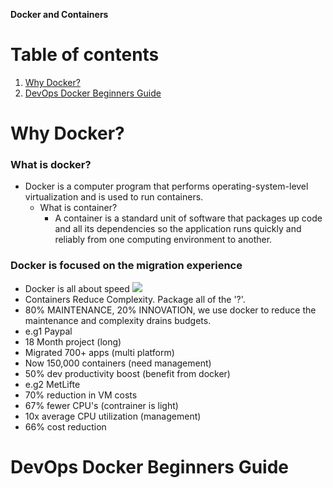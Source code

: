 **Docker and Containers**

# Table of contents
1. [Why Docker?](#docker)
2. [DevOps Docker Beginners Guide](#guide)


<a name="docker"></a>
# Why Docker? 
### What is docker?
* Docker is a computer program that performs operating-system-level virtualization and is used to run containers.
  * What is container?
    * A container is a standard unit of software that packages up code and all its dependencies so the application runs quickly and reliably from one computing environment to another.

### Docker is focused on the migration experience
* Docker is all about speed
![](https://s3.amazonaws.com/hadoop357/docker.PNG)
* Containers Reduce Complexity. Package all of the '?'.
* 80% MAINTENANCE, 20% INNOVATION, we use docker to reduce the maintenance and complexity drains budgets.
* e.g1 Paypal
 * 18 Month project (long)
 * Migrated 700+ apps (multi platform)
 * Now 150,000 containers (need management)
 * 50% dev productivity boost (benefit from docker)
* e.g2 MetLifte
 * 70% reduction in VM costs
 * 67% fewer CPU's (contrainer is light)
 * 10x average CPU utilization (management)
 * 66% cost reduction
 
<a name="guide"></a>
# DevOps Docker Beginners Guide 
